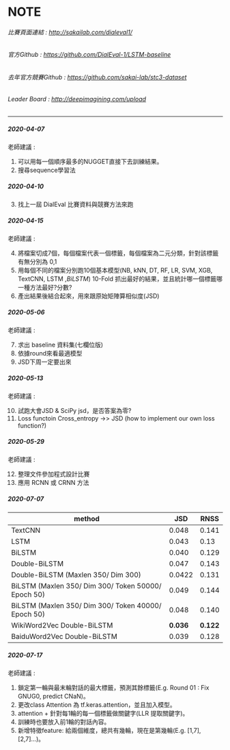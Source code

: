 # NOTE
###### 比賽頁面連結 : http://sakailab.com/dialeval1/ 

###### 官方Github : https://github.com/DialEval-1/LSTM-baseline   

###### 去年官方競賽Github : https://github.com/sakai-lab/stc3-dataset     

###### Leader Board : http://deepimagining.com/upload    
 
---

##### 2020-04-07

老師建議 : 

1. 可以用每一個順序最多的NUGGET直接下去訓練結果。
2. 搜尋sequence學習法

##### 2020-04-10

3. 找上一屆 DialEval 比賽資料與競賽方法來跑

##### 2020-04-15

老師建議 :

4. 將檔案切成7個，每個檔案代表一個標籤，每個檔案為二元分類，針對該標籤有無分別為 0,1 
5. 用每個不同的檔案分別跑10個基本模型(NB, kNN, DT, RF, LR, SVM, XGB, TextCNN, LSTM ,*BiLSTM*) 10-Fold 抓出最好的結果，並且統計哪一個標籤哪一種方法最好?分數?
6. 產出結果後結合起來，用來跟原始矩陣算相似度(JSD)

##### 2020-05-06

老師建議 :

7. 求出 baseline 資料集(七欄位版)
8. 依據round來看最適模型
9. JSD下周一定要出來 

##### 2020-05-13

老師建議 :
   
10. 試跑大會JSD & SciPy jsd，是否答案為零?         
11. Loss functoin Cross_entropy ->> JSD (how to implement our own loss function?)     

##### 2020-05-29

老師建議 :  

12. 整理文件參加程式設計比賽
13. 應用 RCNN 或 CRNN 方法

##### 2020-07-07
| method        | JSD       | RNSS      |
| ------------- | --------- | --------- |
| TextCNN       | 0.048     | 0.141     |
| LSTM          | 0.043     | 0.13      |
| BiLSTM        | 0.040 | 0.129 |
| Double-BiLSTM | 0.047     | 0.143     |
| Double-BiLSTM (Maxlen 350/ Dim 300) | 0.0422     | 0.131     |
| BiLSTM (Maxlen 350/ Dim 300/ Token 50000/ Epoch 50) | 0.049     | 0.144     |
| BiLSTM (Maxlen 350/ Dim 300/ Token 40000/ Epoch 50) | 0.048     | 0.140     |
| WikiWord2Vec Double-BiLSTM | **0.036**     | **0.122**     |
| BaiduWord2Vec Double-BiLSTM | 0.039     | 0.128     |

       
##### 2020-07-17   

老師建議 :    
1. 鎖定第一輪與最末輪對話的最大標籤，預測其餘標籤(E.g. Round 01 : Fix GNUG0, predict CNaN)。   
2. 更改class Attention 為 tf.keras.attention，並且加入模型。          
3. attention + 針對每1輪的每一個標籤做關鍵字(LLR 提取關鍵字)。           
4. 訓練時也要放入前1輪的對話內容。            
5. 新增特徵feature: 給兩個維度，總共有幾輪，現在是第幾輪(E.g. [1,7],[2,7]...)。        


